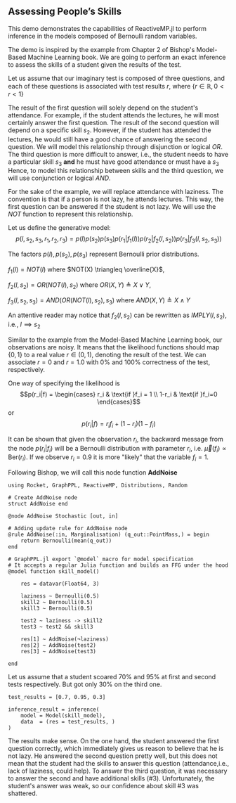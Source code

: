 ## Assessing People’s Skills

This demo demonstrates the capabilities of ReactiveMP.jl to perform inference in the models composed of Bernoulli random variables.

The demo is inspired by the example from Chapter 2 of Bishop's Model-Based Machine Learning book.
We are going to perform an exact inference to assess the skills of a student given the results of the test.

Let us assume that our imaginary test is composed of three questions, and each of these questions is associated with test results $r$, where $\{r \in \mathbb{R}, 0 < r < 1\}$

The result of the first question will solely depend on the student's attendance. For example, if the student attends the lectures, he will most certainly answer the first question.
The result of the second question will depend on a specific skill $s_2$. However, if the student has attended the lectures, he would still have a good chance of answering the second question.
We will model this relationship through disjunction or logical $OR$.
The third question is more difficult to answer, i.e., the student needs to have a particular skill $s_3$ __and__ he must have good attendance or must have a $s_3$
Hence, to model this relationship between skills and the third question, we will use conjunction or logical $AND$.

For the sake of the example, we will replace attendance with laziness. The convention is that if a person is not lazy, he attends lectures.
This way, the first question can be answered if the student is not lazy. We will use the $NOT$ function to represent this relationship.

Let us define the generative model:
$$p(l, s_2, s_3, r_1, r_2, r_3)=p(l)p(s_2)p(s_3)p(r_1|f_1(l))p(r_2|f_2(l, s_2))p(r_3|f_3(l, s_2, s_3))$$

The factors $p(l), p(s_2), p(s_3)$ represent Bernoulli prior distributions. 

$f_1(l) = NOT(l)$ where $NOT(X) \triangleq \overline{X}$, 

$f_2(l, s_2) = OR(NOT(l), s_2)$ where $OR(X, Y) \triangleq X \vee Y$, 

$f_3(l, s_2, s_3) = AND(OR(NOT(l), s_2), s_3)$ where $AND(X, Y) \triangleq X \land Y$

An attentive reader may notice that $f_2(l, s_2)$ can be rewritten as $IMPLY(l, s_2)$, i.e., $l\implies s_2$ 

Similar to the example from the Model-Based Machine Learning book, our observations are noisy. It means that the likelihood functions should map $\{0, 1\}$ to a real value $r \in (0, 1)$, denoting the result of the test. We can associate $r=0$ and $r=1.0$ with $0\%$ and $100\%$ correctness of the test, respectively.

One way of specifying the likelihood is $$p(r_i|f) = \begin{cases} r_i & \text{if }f_i = 1 \\
1-r_i & \text{if }f_i=0 \end{cases}$$
or $$p(r_i|f)=r_if_i+(1-r_i)(1-f_i)$$

It can be shown that given the observation $r_i$, the backward message from the node $p(r_i|f_i)$ will be a Bernoulli distribution with parameter $r_i$, i.e. $\overleftarrow{\mu}({f_i})\propto\mathrm{Ber}(r_i)$. 
If we observe $r_i=0.9$ it is more "likely" that the variable $f_i=1$.

Following Bishop, we will call this node function __AddNoise__

```@example skills
using Rocket, GraphPPL, ReactiveMP, Distributions, Random
```

```@example skills
# Create AddNoise node
struct AddNoise end

@node AddNoise Stochastic [out, in]
```

```@example skills
# Adding update rule for AddNoise node
@rule AddNoise(:in, Marginalisation) (q_out::PointMass,) = begin     
    return Bernoulli(mean(q_out))
end
```

```@example skills
# GraphPPL.jl export `@model` macro for model specification
# It accepts a regular Julia function and builds an FFG under the hood
@model function skill_model()

    res = datavar(Float64, 3)

    laziness ~ Bernoulli(0.5)
    skill2 ~ Bernoulli(0.5)
    skill3 ~ Bernoulli(0.5)

    test2 ~ laziness -> skill2
    test3 ~ test2 && skill3
    
    res[1] ~ AddNoise(¬laziness)
    res[2] ~ AddNoise(test2)
    res[3] ~ AddNoise(test3)

end
```

Let us assume that a student scoared $70\%$ and $95\%$ at first and second tests respectively. But got only $30\%$ on the third one. 

```@example skills
test_results = [0.7, 0.95, 0.3]

inference_result = inference(
    model = Model(skill_model),
    data  = (res = test_results, )
)
```
The results make sense. On the one hand, the student answered the first question correctly, which immediately gives us reason to believe that he is not lazy. He answered the second question pretty well, but this does not mean that the student had the skills to answer this question (attendance,i.e., lack of laziness, could help). To answer the third question, it was necessary to answer the second and have additional skills (#3). Unfortunately, the student's answer was weak, so our confidence about skill #3 was shattered.